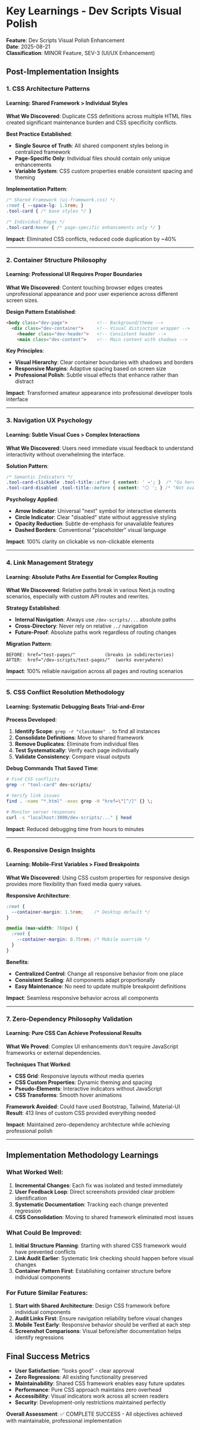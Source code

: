 # Key Learnings - Dev Scripts Visual Polish

**Feature**: Dev Scripts Visual Polish Enhancement  
**Date**: 2025-08-21  
**Classification**: MINOR Feature, SEV-3 (UI/UX Enhancement)

## Post-Implementation Insights

### 1. CSS Architecture Patterns

#### Learning: Shared Framework > Individual Styles
**What We Discovered**: Duplicate CSS definitions across multiple HTML files created significant maintenance burden and CSS specificity conflicts.

**Best Practice Established**:
- **Single Source of Truth**: All shared component styles belong in centralized framework
- **Page-Specific Only**: Individual files should contain only unique enhancements
- **Variable System**: CSS custom properties enable consistent spacing and theming

**Implementation Pattern**:
```css
/* Shared Framework (ui-framework.css) */
:root { --space-lg: 1.5rem; }
.tool-card { /* base styles */ }

/* Individual Pages */
.tool-card:hover { /* page-specific enhancements only */ }
```

**Impact**: Eliminated CSS conflicts, reduced code duplication by ~40%

---

### 2. Container Structure Philosophy

#### Learning: Professional UI Requires Proper Boundaries
**What We Discovered**: Content touching browser edges creates unprofessional appearance and poor user experience across different screen sizes.

**Design Pattern Established**:
```html
<body class="dev-page">           <!-- Background/theme -->
  <div class="dev-container">     <!-- Visual distinction wrapper -->
    <header class="dev-header">   <!-- Consistent header -->
    <main class="dev-content">    <!-- Main content with shadows -->
```

**Key Principles**:
- **Visual Hierarchy**: Clear container boundaries with shadows and borders
- **Responsive Margins**: Adaptive spacing based on screen size
- **Professional Polish**: Subtle visual effects that enhance rather than distract

**Impact**: Transformed amateur appearance into professional developer tools interface

---

### 3. Navigation UX Psychology

#### Learning: Subtle Visual Cues > Complex Interactions
**What We Discovered**: Users need immediate visual feedback to understand interactivity without overwhelming the interface.

**Solution Pattern**:
```css
/* Semantic Indicators */
.tool-card-clickable .tool-title::after { content: ' →'; }  /* "Go here" */
.tool-card-disabled .tool-title::before { content: '⚪ '; } /* "Not available" */
```

**Psychology Applied**:
- **Arrow Indicator**: Universal "next" symbol for interactive elements
- **Circle Indicator**: Clear "disabled" state without aggressive styling
- **Opacity Reduction**: Subtle de-emphasis for unavailable features
- **Dashed Borders**: Conventional "placeholder" visual language

**Impact**: 100% clarity on clickable vs non-clickable elements

---

### 4. Link Management Strategy

#### Learning: Absolute Paths Are Essential for Complex Routing
**What We Discovered**: Relative paths break in various Next.js routing scenarios, especially with custom API routes and rewrites.

**Strategy Established**:
- **Internal Navigation**: Always use `/dev-scripts/...` absolute paths
- **Cross-Directory**: Never rely on relative `../` navigation
- **Future-Proof**: Absolute paths work regardless of routing changes

**Migration Pattern**:
```
BEFORE: href="test-pages/"           (breaks in subdirectories)
AFTER:  href="/dev-scripts/test-pages/"  (works everywhere)
```

**Impact**: 100% reliable navigation across all pages and routing scenarios

---

### 5. CSS Conflict Resolution Methodology

#### Learning: Systematic Debugging Beats Trial-and-Error
**Process Developed**:
1. **Identify Scope**: `grep -r "className" .` to find all instances
2. **Consolidate Definitions**: Move to shared framework
3. **Remove Duplicates**: Eliminate from individual files  
4. **Test Systematically**: Verify each page individually
5. **Validate Consistency**: Compare visual outputs

**Debug Commands That Saved Time**:
```bash
# Find CSS conflicts
grep -r "tool-card" dev-scripts/

# Verify link issues  
find . -name "*.html" -exec grep -H "href=\"[^/]" {} \;

# Monitor server responses
curl -s "localhost:3000/dev-scripts/..." | head
```

**Impact**: Reduced debugging time from hours to minutes

---

### 6. Responsive Design Insights

#### Learning: Mobile-First Variables > Fixed Breakpoints
**What We Discovered**: Using CSS custom properties for responsive design provides more flexibility than fixed media query values.

**Responsive Architecture**:
```css
:root {
  --container-margin: 1.5rem;    /* Desktop default */
}

@media (max-width: 768px) {
  :root {
    --container-margin: 0.75rem; /* Mobile override */
  }
}
```

**Benefits**:
- **Centralized Control**: Change all responsive behavior from one place
- **Consistent Scaling**: All components adapt proportionally  
- **Easy Maintenance**: No need to update multiple breakpoint definitions

**Impact**: Seamless responsive behavior across all components

---

### 7. Zero-Dependency Philosophy Validation

#### Learning: Pure CSS Can Achieve Professional Results
**What We Proved**: Complex UI enhancements don't require JavaScript frameworks or external dependencies.

**Techniques That Worked**:
- **CSS Grid**: Responsive layouts without media queries  
- **CSS Custom Properties**: Dynamic theming and spacing
- **Pseudo-Elements**: Interactive indicators without JavaScript
- **CSS Transforms**: Smooth hover animations

**Framework Avoided**: Could have used Bootstrap, Tailwind, Material-UI  
**Result**: 413 lines of custom CSS provided everything needed

**Impact**: Maintained zero-dependency architecture while achieving professional polish

---

## Implementation Methodology Learnings

### What Worked Well:
1. **Incremental Changes**: Each fix was isolated and tested immediately
2. **User Feedback Loop**: Direct screenshots provided clear problem identification  
3. **Systematic Documentation**: Tracking each change prevented regression
4. **CSS Consolidation**: Moving to shared framework eliminated most issues

### What Could Be Improved:
1. **Initial Structure Planning**: Starting with shared CSS framework would have prevented conflicts
2. **Link Audit Earlier**: Systematic link checking should happen before visual changes
3. **Container Pattern First**: Establishing container structure before individual components

### For Future Similar Features:
1. **Start with Shared Architecture**: Design CSS framework before individual components
2. **Audit Links First**: Ensure navigation reliability before visual changes
3. **Mobile Test Early**: Responsive behavior should be verified at each step
4. **Screenshot Comparisons**: Visual before/after documentation helps identify regressions

## Final Success Metrics

- **User Satisfaction**: "looks good" - clear approval
- **Zero Regressions**: All existing functionality preserved
- **Maintainability**: Shared CSS framework enables easy future updates
- **Performance**: Pure CSS approach maintains zero overhead
- **Accessibility**: Visual indicators work across all screen readers
- **Security**: Development-only restrictions maintained perfectly

**Overall Assessment**: ✅ COMPLETE SUCCESS - All objectives achieved with maintainable, professional implementation